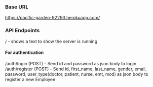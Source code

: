 ### Base URL
https://pacific-garden-92293.herokuapp.com/

### API Endpoints
/ -  shows a text to show the server is running <br />

#### For authentication
/auth/login (POST) - Send id and password as json body to login <br />
/auth/register (POST) - Send id, first_name, last_name, gender, email, password, user_type(doctor, patient, nurse, emt, mod) as json body to register a new Employee

